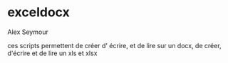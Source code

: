 # exceldocx

Alex Seymour

ces scripts permettent de créer d' écrire, et de lire sur un docx, de créer, d'écrire et de lire un xls et xlsx
